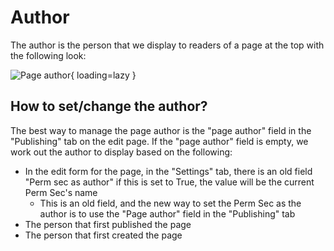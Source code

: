 # Author

The author is the person that we display to readers of a page at the top with the following look:

![Page author](../../assets/features/page-author.png){ loading=lazy }

## How to set/change the author?

The best way to manage the page author is the "page author" field in the "Publishing" tab on the edit page. If the "page author" field is empty, we work out the author to display based on the following:

* In the edit form for the page, in the "Settings" tab, there is an old field "Perm sec as author" if this is set to True, the value will be the current Perm Sec's name
    * This is an old field, and the new way to set the Perm Sec as the author is to use the "Page author" field in the "Publishing" tab
* The person that first published the page
* The person that first created the page

